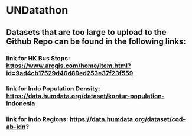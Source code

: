 # UNDatathon
## Datasets that are too large to upload to the Github Repo can be found in the following links:
### link for HK Bus Stops: https://www.arcgis.com/home/item.html?id=9ad4cb17529d46d89ed253e37f23f559
### link for Indo Population Density: https://data.humdata.org/dataset/kontur-population-indonesia
### link for Indo Regions: https://data.humdata.org/dataset/cod-ab-idn? 
